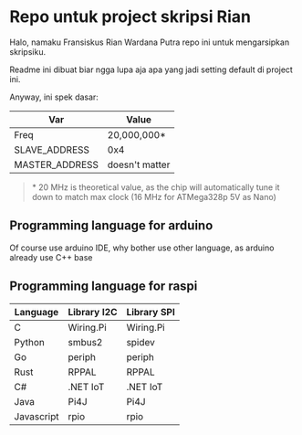 # Repo untuk project skripsi Rian

Halo, namaku Fransiskus Rian Wardana Putra
repo ini untuk mengarsipkan skripsiku.

Readme ini dibuat biar ngga lupa aja apa yang jadi setting default di project ini.

Anyway, ini spek dasar:

| Var           | Value         |
| ---           | ---           |
| Freq          | 20,000,000*   |
| SLAVE_ADDRESS | 0x4           |
| MASTER_ADDRESS| doesn't matter|

> \* 20 MHz is theoretical value, as the chip will automatically tune it down to match max clock (16 MHz for ATMega328p 5V as Nano)

## Programming language for arduino
Of course use arduino IDE, why bother use other language, as arduino already use C++ base

## Programming language for raspi

| Language  | Library I2C   | Library SPI   |
| ---       | ---           | ---           |
| C         | Wiring.Pi     | Wiring.Pi     |
| Python    | smbus2        | spidev        |
| Go        | periph        | periph        |
| Rust      | RPPAL         | RPPAL         |
| C#        | .NET IoT      | .NET IoT      |
| Java      | Pi4J          | Pi4J          |
| Javascript| rpio          | rpio          |